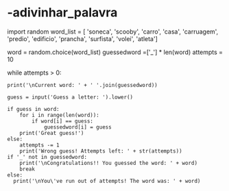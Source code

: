 # -adivinhar_palavra

import random 
word_list = [ 'soneca', 'scooby', 'carro', 'casa', 'carruagem', 'predio', 'edificio', 'prancha', 'surfista', 'volei', 'atleta']

word = random.choice(word_list)
guessedword =['_'] * len(word)
attempts = 10  

while attempts > 0:
   
    print('\nCurrent word: ' + ' '.join(guessedword))

    guess = input('Guess a letter: ').lower()
   
    if guess in word:
        for i in range(len(word)):
            if word[i] == guess:
                guessedword[i] = guess
        print('Great guess!')
    else:
        attempts -= 1
        print('Wrong guess! Attempts left: ' + str(attempts))
    if '_' not in guessedword:
        print('\nCongratulations!! You guessed the word: ' + word)
        break
    else:
      print('\nYou\'ve run out of attempts! The word was: ' + word)
